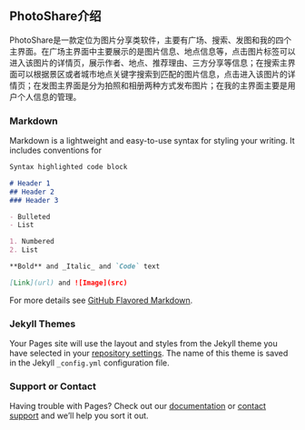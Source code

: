 ## PhotoShare介绍

PhotoShare是一款定位为图片分享类软件，主要有广场、搜索、发图和我的四个主界面。在广场主界面中主要展示的是图片信息、地点信息等，点击图片标签可以进入该图片的详情页，展示作者、地点、推荐理由、三方分享等信息；在搜索主界面可以根据景区或者城市地点关键字搜索到匹配的图片信息，点击进入该图片的详情页；在发图主界面是分为拍照和相册两种方式发布图片；在我的主界面主要是用户个人信息的管理。

### Markdown

Markdown is a lightweight and easy-to-use syntax for styling your writing. It includes conventions for

```markdown
Syntax highlighted code block

# Header 1
## Header 2
### Header 3

- Bulleted
- List

1. Numbered
2. List

**Bold** and _Italic_ and `Code` text

[Link](url) and ![Image](src)
```

For more details see [GitHub Flavored Markdown](https://guides.github.com/features/mastering-markdown/).

### Jekyll Themes

Your Pages site will use the layout and styles from the Jekyll theme you have selected in your [repository settings](https://github.com/XYHDDXBX/PhotoShare/settings). The name of this theme is saved in the Jekyll `_config.yml` configuration file.

### Support or Contact

Having trouble with Pages? Check out our [documentation](https://help.github.com/categories/github-pages-basics/) or [contact support](https://github.com/contact) and we’ll help you sort it out.
